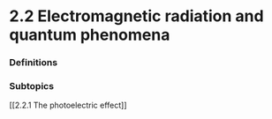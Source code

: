 # 2.2 Electromagnetic radiation and quantum phenomena

### Definitions


### Subtopics
[[2.2.1 The photoelectric effect]]